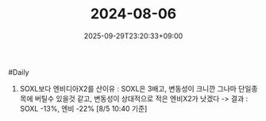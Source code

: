 ﻿---
title: "2024-08-06"
date: 2025-09-29T23:20:33+09:00
lastmod: 2025-10-02T20:01:42+09:00
type: docs
sidebar:
  open: true
weight: 4
---
<div style="display:none">
  <meta property="article:published_time" content="2025-09-29T14:20:33Z" />
  <meta property="article:modified_time" content="2025-10-02T11:01:42Z" />
</div>
#Daily 

1. SOXL보다 엔비디아X2를 산이유 : SOXL은 3배고, 변동성이 크니깐 그나마 단일종목에 버틸수 있을것 같고, 변동성이 상대적으로 적은 엔비X2가 낫겠다
   -> 결과 : SOXL -13%, 엔비 -22% [8/5 10:40 기준]
